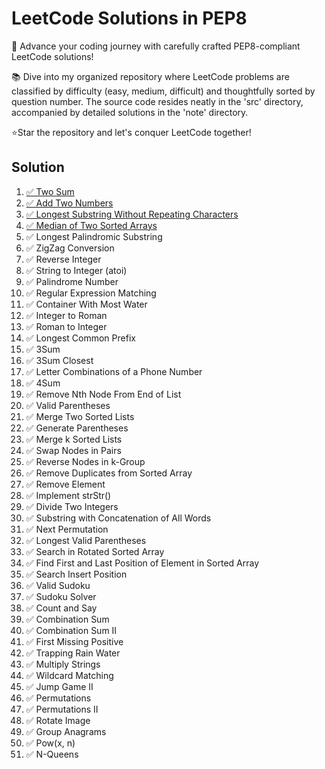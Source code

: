 
# LeetCode Solutions in PEP8
🚀 Advance your coding journey with carefully crafted PEP8-compliant LeetCode solutions!

📚 Dive into my organized repository where LeetCode problems are classified by difficulty (easy, medium, difficult) and thoughtfully sorted by question number. The source code resides neatly in the 'src' directory, accompanied by detailed solutions in the 'note' directory.

⭐Star the repository and let's conquer LeetCode together!

## Solution
1.  [✅ Two Sum](https://github.com/scratchsay/LeetCode-Solutions/blob/main/src/easy/two_sum.py)
2.  [✅ Add Two Numbers](https://github.com/scratchsay/LeetCode-Solutions/blob/main/src/medium/add_two_numbers.py)
3.  [✅ Longest Substring Without Repeating Characters](https://github.com/scratchsay/LeetCode-Solutions/blob/main/src/medium/longest_substring_without_repeating_characters.py)
4.  [✅ Median of Two Sorted Arrays](https://github.com/scratchsay/LeetCode-Solutions/blob/main/src/hard/median_of_two_sorted_arrays.py)
5.  ✅ Longest Palindromic Substring
6.  ✅ ZigZag Conversion
7.  ✅ Reverse Integer
8.  ✅ String to Integer (atoi)
9.  ✅ Palindrome Number
10.  ✅ Regular Expression Matching
11.  ✅ Container With Most Water
12.  ✅ Integer to Roman
13.  ✅ Roman to Integer
14.  ✅ Longest Common Prefix
15.  ✅ 3Sum
16.  ✅ 3Sum Closest
17.  ✅ Letter Combinations of a Phone Number
18.  ✅ 4Sum
19.  ✅ Remove Nth Node From End of List
20.  ✅ Valid Parentheses
21.  ✅ Merge Two Sorted Lists
22.  ✅ Generate Parentheses
23.  ✅ Merge k Sorted Lists
24.  ✅ Swap Nodes in Pairs
25.  ✅ Reverse Nodes in k-Group
26.  ✅ Remove Duplicates from Sorted Array
27.  ✅ Remove Element
28.  ✅ Implement strStr()
29.  ✅ Divide Two Integers
30.  ✅ Substring with Concatenation of All Words
31.  ✅ Next Permutation
32.  ✅ Longest Valid Parentheses
33.  ✅ Search in Rotated Sorted Array
34.  ✅ Find First and Last Position of Element in Sorted Array
35.  ✅ Search Insert Position
36.  ✅ Valid Sudoku
37.  ✅ Sudoku Solver
38.  ✅ Count and Say
39.  ✅ Combination Sum
40.  ✅ Combination Sum II
41.  ✅ First Missing Positive
42.  ✅ Trapping Rain Water
43.  ✅ Multiply Strings
44.  ✅ Wildcard Matching
45.  ✅ Jump Game II
46.  ✅ Permutations
47.  ✅ Permutations II
48.  ✅ Rotate Image
49.  ✅ Group Anagrams
50.  ✅ Pow(x, n)
51.  ✅ N-Queens
